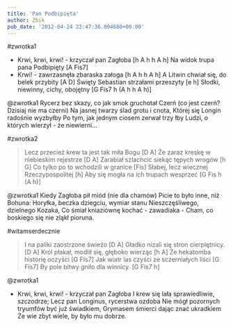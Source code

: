 ```yaml
---
title: 'Pan Podbipięta'
author: Zbik
pub_date: '2012-04-24 22:47:36.094680+00:00'
---
```


#zwrotka1
- Krwi, krwi, krwi! - krzyczał pan Zagłoba [h A h h A h]
Na widok trupa pana Podbipięty [A Fis7]
- Krwi! - zawrzasnęła zbaraska załoga [h A h h A h]
A Litwin chwiał się, do belek przybity [A D]
Święty Sebastian strzałami przeszyty [e h]
Słodki, niewinny, cichy, obojętny [G Fis7 h (A h h A h)]

@zwrotka1
Rycerz bez skazy, co jak smok gruchotał
Czerń (co jest czerń? Dzisiaj nie ma czerni)
Na jasnej twarzy ślad grotu i cnota,
Której się Longin radośnie wyzbyłby
Po tym, jak jednym ciosem zerwał trzy łby
Ludzi, o których wierzył - że niewierni...

#zwrotka2
>Lecz przecież krew ta jest tak miła Bogu [D A]
>Że zaraz kreskę w niebieskim rejestrze [D A]
>Zarabiał szlachcic siekąc tępych wrogów [h G]
>Co tylko po to wchodzili w granice [Fis]
>Słabej, lecz wiecznej Rzeczypospolitej [h]
>Aby się mogła na ich trupach wesprzeć [G Fis h (A h)]

@zwrotka1
Kiedy Zagłoba pił miód (nie dla chamów)
Picie to było inne, niż Bohuna:
Horyłka, beczka dziegciu, wymiar stanu
Nieszczęśliwego, dzielnego Kozaka,
Co śmiał kniaziównę kochać - zawadiaka -
Cham, co boskiego się nie zląkł pioruna.

#witamserdecznie 
>I na paliki zaostrzone świeżo [D A]
>Gładko nizali się stron cierpiętnicy. [D A]
>Król płakał, modlił się, głęboko wierząc [h A]
>Że hekatomba historię oczyści [G FIs7]
>Jak wiatr las czyści ze sczerniałych liści [G Fis7]
>By pole bitwy gniło dla winnicy. [G Fis7 h]

@zwrotka1
- Krwi, krwi, krwi! - krzyczał pan Zagłoba
I krew się lała sprawiedliwie, szczodrze;
Lecz pan Longinus, rycerstwa ozdoba
Nie mógł pozornych tryumfów być już świadkiem,
Grymasem śmierci dając znać ukradkiem
Że wie zbyt wiele, by było mu dobrze.